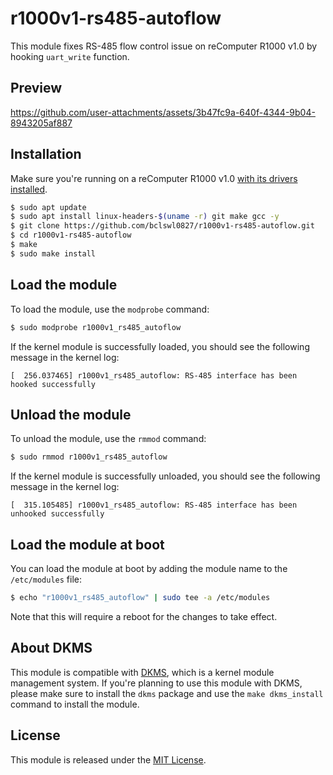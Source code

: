 # r1000v1-rs485-autoflow

This module fixes RS-485 flow control issue on reComputer R1000 v1.0 by hooking `uart_write` function.

## Preview

https://github.com/user-attachments/assets/3b47fc9a-640f-4344-9b04-8943205af887

## Installation

Make sure you're running on a reComputer R1000 v1.0 [with its drivers installed](https://wiki.seeedstudio.com/recomputer_r1000_flash_OS/#install-recomputer-r1000-drivers-after-flashing-new-raspbian-os).

```bash
$ sudo apt update
$ sudo apt install linux-headers-$(uname -r) git make gcc -y
$ git clone https://github.com/bclswl0827/r1000v1-rs485-autoflow.git
$ cd r1000v1-rs485-autoflow
$ make
$ sudo make install
```

## Load the module

To load the module, use the `modprobe` command:

```bash
$ sudo modprobe r1000v1_rs485_autoflow
```

If the kernel module is successfully loaded, you should see the following message in the kernel log:

```
[  256.037465] r1000v1_rs485_autoflow: RS-485 interface has been hooked successfully
```

## Unload the module

To unload the module, use the `rmmod` command:

```bash
$ sudo rmmod r1000v1_rs485_autoflow
```

If the kernel module is successfully unloaded, you should see the following message in the kernel log:

```
[  315.105485] r1000v1_rs485_autoflow: RS-485 interface has been unhooked successfully
```

## Load the module at boot

You can load the module at boot by adding the module name to the `/etc/modules` file:

```bash
$ echo "r1000v1_rs485_autoflow" | sudo tee -a /etc/modules
```

Note that this will require a reboot for the changes to take effect.

## About DKMS

This module is compatible with [DKMS](https://en.wikipedia.org/wiki/Dynamic_Kernel_Module_Support), which is a kernel module management system. If you're planning to use this module with DKMS, please make sure to install the `dkms` package and use the `make dkms_install` command to install the module.

## License

This module is released under the [MIT License](https://github.com/bclswl0827/r1000v1-rs485-auto-flow/blob/main/LICENSE).
